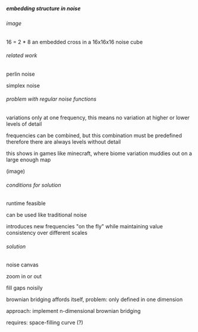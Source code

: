 ##### embedding structure in noise

###### image

16 = 2 * 8
an embedded cross in a 16x16x16 noise cube 


###### related work

perlin noise

simplex noise


###### problem with regular noise functions

variations only at one frequency, this
means no variation at higher or lower levels of detail

frequencies can be combined, but this combination must be predefined
therefore there are always levels without detail

this shows in games like minecraft, where biome variation muddies out on a large enough map

(image)


###### conditions for solution

runtime feasible

can be used like traditional noise

introduces new frequencies "on the fly" while maintaining value consistency over different scales


###### solution

noise canvas

zoom in or out

fill gaps noisily

brownian bridging affords itself, problem: only defined in one dimension

approach: implement n-dimensional brownian bridging

requires: space-filling curve (?)